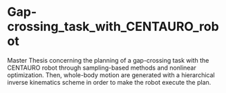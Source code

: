 # Gap-crossing_task_with_CENTAURO_robot
Master Thesis concerning the planning of a gap-crossing task with the CENTAURO robot through sampling-based methods and nonlinear optimization. Then, whole-body motion are generated with a hierarchical inverse kinematics scheme in order to make the robot execute the plan.
